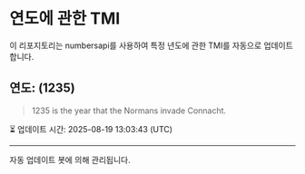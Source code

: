 
# 연도에 관한 TMI

이 리포지토리는 numbersapi를 사용하여 특정 년도에 관한 TMI를 자동으로 업데이트합니다.

## 연도: (1235)
> 1235 is the year that the Normans invade Connacht.

⏳ 업데이트 시간: 2025-08-19 13:03:43 (UTC)

---
자동 업데이트 봇에 의해 관리됩니다.
